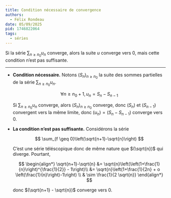 ```yaml
---
title: Condition nécessaire de convergence
authors:
  - Félix Rondeau
date: 05/09/2025
pid: 1746822064
tags:
  - séries
---
```


Si la série $\sum_{n \geq  n_{0}}u_{n}$ converge, alors la suite $u$ converge vers 0, mais cette condition n’est pas suffisante.

---

- **Condition nécessaire.**
  Notons $(S_{n})_{n \geq n_{0}}$ la suite des sommes partielles de la série $\sum_{n \geq n_{0}}u_{n}$.

  $$
      \forall n \geq n_{0}+1, u_{n} = S_{n} - S_{n-1}
  $$

  Si $\sum_{n \geq n_{0}}u_{n}$ converge, alors $(S_{n})_{n \geq n_{0}}$ converge, donc $(S_{n})$ et $(S_{n-1})$ convergent vers la même limite, donc $(u_{n}) = (S_{n} - S_{n-1})$ converge vers 0.

- **La condition n’est pas suffisante.** Considérons la série

  $$
      \sum_{f \geq 0}\left(\sqrt{n+1}-\sqrt{n}\right)
  $$

  C’est une série téléscopique donc de même nature que $(\sqrt{n})$ qui diverge. Pourtant,

  $$
  \begin{align*}
      \sqrt{n+1}-\sqrt{n} &= \sqrt{n}\left(\left(1+\frac{1}{n}\right)^{\frac{1}{2}} - 1\right)\\
  &= \sqrt{n}\left(1+\frac{1}{2n} + o \left(\frac{1}{n}\right)-1\right) \\
  & \sim \frac{1}{2 \sqrt{n}}
  \end{align*}
  $$

  donc $(\sqrt{n+1} - \sqrt{n})$ converge vers 0.
